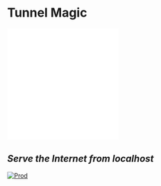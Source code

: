 # Tunnel Magic

![Logo](docs/assets/logo-256x256.png)

## *Serve the Internet from localhost*

[![Prod](https://github.com/tunnelmagic/tunnelmagic/actions/workflows/prod.yml/badge.svg)](https://github.com/tunnelmagic/tunnelmagic/actions/workflows/prod.yml)
